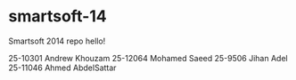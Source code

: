 smartsoft-14
============

Smartsoft 2014 repo
hello!

25-10301 Andrew Khouzam
25-12064 Mohamed Saeed
25-9506 Jihan Adel
25-11046 Ahmed AbdelSattar

